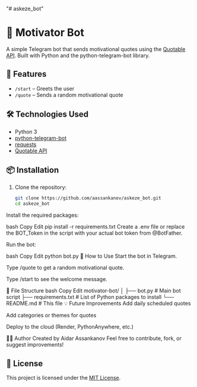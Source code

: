 "# askeze_bot" 
# 💬 Motivator Bot

A simple Telegram bot that sends motivational quotes using the [Quotable API](https://api.quotable.io/). Built with Python and the python-telegram-bot library.

## 🚀 Features

- `/start` – Greets the user
- `/quote` – Sends a random motivational quote

## 🛠 Technologies Used

- Python 3
- [python-telegram-bot](https://python-telegram-bot.org/)
- [requests](https://docs.python-requests.org/)
- [Quotable API](https://api.quotable.io/)

## 📦 Installation

1. Clone the repository:
   ```bash
   git clone https://github.com/aassankanov/askeze_bot.git
   cd askeze_bot
Install the required packages:

bash
Copy
Edit
pip install -r requirements.txt
Create a .env file or replace the BOT_Token in the script with your actual bot token from @BotFather.

Run the bot:

bash
Copy
Edit
python bot.py
🤖 How to Use
Start the bot in Telegram.

Type /quote to get a random motivational quote.

Type /start to see the welcome message.

📁 File Structure
bash
Copy
Edit
motivator-bot/
│
├── bot.py               # Main bot script
├── requirements.txt     # List of Python packages to install
└── README.md            # This file
💡 Future Improvements
Add daily scheduled quotes

Add categories or themes for quotes

Deploy to the cloud (Render, PythonAnywhere, etc.)

🧑‍💻 Author
Created by Aidar Assankanov
Feel free to contribute, fork, or suggest improvements!


## 📜 License

This project is licensed under the [MIT License](LICENSE).
